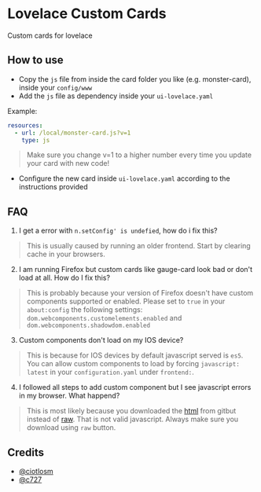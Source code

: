 # Lovelace Custom Cards
Custom cards for lovelace

## How to use

- Copy the `js` file from inside the card folder you like (e.g. monster-card), inside your `config/www`
- Add the `js` file as dependency inside your `ui-lovelace.yaml`

Example:

```yaml
resources:
  - url: /local/monster-card.js?v=1
    type: js
```

> Make sure you change v=1 to a higher number every time you update your card with new code!

- Configure the new card inside `ui-lovelace.yaml` according to the instructions provided

## FAQ

1. I get a error with `n.setConfig' is undefied`, how do i fix this?

> This is usually caused by running an older frontend. Start by clearing cache in your browsers.

2. I am running Firefox but custom cards like gauge-card look bad or don't load at all. How do I fix this?

> This is probably because your version of Firefox doesn't have custom components supported or enabled. Please set to `true` in your `about:config` the following settings: `dom.webcomponents.customelements.enabled` and `dom.webcomponents.shadowdom.enabled`

3. Custom components don't load on my IOS device?

> This is because for IOS devices by default javascript served is `es5`. You can allow custom components to load by forcing `javascript: latest` in your `configuration.yaml` under `frontend:`. 

4. I followed all steps to add custom component but I see javascript errors in my browser. What happend?

> This is most likely because you downloaded the [html](https://github.com/ciotlosm/custom-lovelace/blob/master/gauge-card/gauge-card.js) from gitbut instead of [raw](https://raw.githubusercontent.com/ciotlosm/custom-lovelace/master/gauge-card/gauge-card.js). That is not valid javascript. Always make sure you download using `raw` button.


## Credits
- [@ciotlosm](https://github.com/ciotlosm)
- [@c727](https://github.com/c727)
